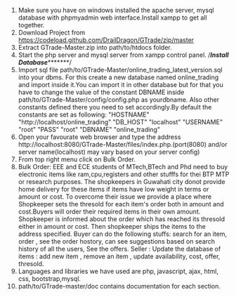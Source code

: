 1. Make sure you have on windows installed the apache server, mysql database with phpmyadmin web interface.Install xampp to get all together.
2. Download Project from https://codeload.github.com/DrailDragon/GTrade/zip/master
2. Extract GTrade-Master.zip into path/to/htdocs folder.
3. Start the php server and mysql server from xampp control panel.
 /*******Install Database**************/
4. Import sql file path/to/GTrade-Master/online_trading_latest_version.sql into your dbms.
      For this create a new database named online_trading and import inside it.You can import it in other database but for that you have to change the value of the constant DBNAME inside path/to/GTrade-Master/config/config.php as yourdbname. Also other constants defined there you need to set accordingly.By default the constants are set as following:
             "HOSTNAME" "http://localhost/online_trading"
              "DB_HOST" "localhost"
              "USERNAME" "root"
              "PASS"  "root"
              "DBNAME"  "online_trading"
4. Open your favourate web browser and type the address http://localhost:8080/GTrade-Master/files/index.php.(port(8080) and/or server name(localhost) may vary based on your server config)
5. From top right menu click on Bulk Order.
6. Bulk Order: EEE and ECE students of MTech,BTech and Phd need to buy electronic items like ram,cpu,registers and other stufffs for thei BTP MTP or research purposes. The shopkeepers in Guwahati city donot provide home delivery for these items if items have low weight in terms or amount or cost. To overcome their issue we provide a place where 
      Shopkeeper sets the thresold for each item's order both in amount and cost.Buyers will order their required items in their own amount. Shopkeeper is informed about the order which has reached its thresold either in amount or cost. Then shopkeeper ships the items to the address specified.
Buyer can do the following stuffs: search for an item, order , see the order hostory, can see suggestions based on search history of all the users, See the offers.
Seller : Update the database of items : add new item , remove an item , update availability, cost, offer, thresold.
7. Languages and libraries we have used are php, javascript, ajax, html, css, bootstrap,mysql. 
8. path/to/GTrade-master/doc contains documentation for each section.
